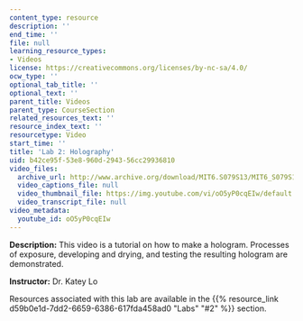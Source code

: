 ```yaml
---
content_type: resource
description: ''
end_time: ''
file: null
learning_resource_types:
- Videos
license: https://creativecommons.org/licenses/by-nc-sa/4.0/
ocw_type: ''
optional_tab_title: ''
optional_text: ''
parent_title: Videos
parent_type: CourseSection
related_resources_text: ''
resource_index_text: ''
resourcetype: Video
start_time: ''
title: 'Lab 2: Holography'
uid: b42ce95f-53e8-960d-2943-56cc29936810
video_files:
  archive_url: http://www.archive.org/download/MIT6.S079S13/MIT6_S079S13_lab02_300k.mp4
  video_captions_file: null
  video_thumbnail_file: https://img.youtube.com/vi/oO5yP0cqEIw/default.jpg
  video_transcript_file: null
video_metadata:
  youtube_id: oO5yP0cqEIw
---
```


**Description:** This video is a tutorial on how to make a hologram. Processes of exposure, developing and drying, and testing the resulting hologram are demonstrated.

**Instructor:** Dr. Katey Lo

Resources associated with this lab are available in the {{% resource_link d59b0e1d-7dd2-6659-6386-617fda458ad0 "Labs" "#2" %}} section.

